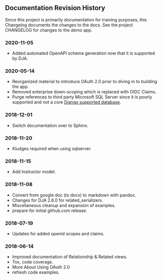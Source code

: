 ## Documentation Revision History

Since this project is primarily documentation for training purposes, this Changelog
documents the changes to the docs. See the project CHANGELOG for changes to the demo app.

### 2020-11-05
- Added automated OpenAPI schema generation now that it is supported by DJA.

### 2020-05-14
- Reorganized material to introduce OAuth 2.0 prior to diving in to building the app.
- Removed enterprise down-scoping which is replaced with OIDC Claims.
- Purge references to third party Microsoft SQL Server since it is poorly supported and not a core
  [Django supported database](https://docs.djangoproject.com/en/3.0/ref/databases/).

### 2018-12-01
- Switch documentation over to Sphinx.

### 2018-11-20
- Kludges required when using sqlserver.

### 2018-11-15
- Add Instructor model.

### 2018-11-08
- Convert from google doc (to docx) to markdown with pandoc.
- Changes for DJA 2.6.0 for related_serializers.
- Miscellaneous cleanup and expansion of examples.
- prepare for initial github.com release.

### 2018-07-19
- Updates for added openid scopes and claims.

### 2018-06-14
- Improved documentation of Relationship & Related views.
- Tox, code coverage.
- More About Using OAuth 2.0
- refresh code examples.
